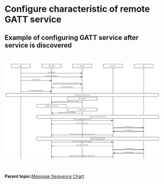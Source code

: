 # Configure characteristic of remote GATT service

## Example of configuring GATT service after service is discovered

<br />

![](GUID-A5C35C31-0D5D-4B38-916C-1EADE86402AD-low.png)

<br />

**Parent topic:**[Message Sequence Chart](GUID-7259983A-3268-4DAC-AB10-C7A606CD01E9.md)

